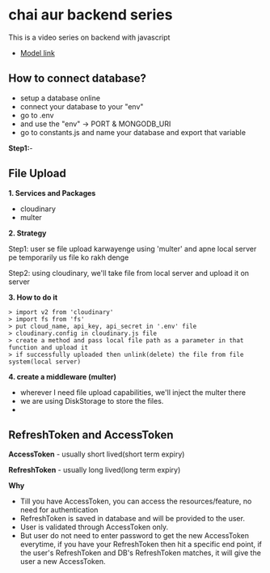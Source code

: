 # chai aur backend series

This is a video series on backend with javascript
- [Model link](https://app.eraser.io/workspace/YtPqZ1VogxGy1jzIDkzj)

## How to connect database?
- setup a database online
- connect your database to your "env"
- go to .env
- and use the "env" -> PORT & MONGODB_URI
- go to constants.js and name your database and export that variable

**Step1:**- 

## File Upload

**1. Services and Packages**
- cloudinary
- multer

**2. Strategy**

Step1: user se file upload karwayenge using 'multer' and apne local server pe temporarily us file ko rakh denge

Step2: using cloudinary, we'll take file from local server and upload it on server 

**3. How to do it**

    > import v2 from 'cloudinary'
    > import fs from 'fs' 
    > put cloud_name, api_key, api_secret in '.env' file
    > cloudinary.config in cloudinary.js file
    > create a method and pass local file path as a parameter in that function and upload it
    > if successfully uploaded then unlink(delete) the file from file system(local server) 

**4. create a middleware (multer)**

- wherever I need file upload capabilities, we'll inject the multer there
- we are using DiskStorage to store the files.
-  

## RefreshToken and AccessToken

**AccessToken** - usually short lived(short term expiry) 

**RefreshToken** - usually long lived(long term expiry)

**Why**
- Till you have AccessToken, you can access the resources/feature, no need for authentication
- RefreshToken is saved in database and will be provided to the user.
- User is validated through AccessToken only. 
- But user do not need to enter password to get the new AccessToken everytime, if you have your RefreshToken then hit a specific end point, if the user's RefreshToken and DB's RefreshToken matches, it will give the user a new AccessToken.



